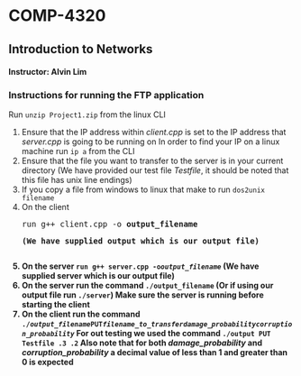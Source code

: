 # COMP-4320
## Introduction to Networks
#### Instructor: Alvin Lim

### Instructions for running the FTP application

Run `unzip Project1.zip` from the linux CLI

1. Ensure that the IP address within _client.cpp_ is set to the IP address that _server.cpp_ is going to be running on
	In order to find your IP on a linux machine run `ip a` from the CLI
2. Ensure that the file you want to transfer to the server is in your current directory 
	(We have provided our test file _Testfile_, it should be noted that this file has unix line endings)
3. If you copy a file from windows to linux that make to run  `dos2unix filename`	
4. On the client <pre>run g++ client.cpp -o <b>output_filename<b><pre> (We have supplied output which is our output file)
5. On the server `run g++ server.cpp -o`*`output_filename`* (We have supplied server which is our output file)
6. On the server run the command `./output_filename` (Or if using our output file run `./server`)
	Make sure the server is running before starting the client
7. On the client run the command `./`*`output_filename`*`PUT`*`filename_to_transfer`*_`damage_probability`_*`corruption_probability`*
	For out testing we used the command `./output PUT Testfile .3 .2`
	Also note that for both *damage_probability* and *corruption_probability* a decimal value of less than 1 and greater than 0 is expected
